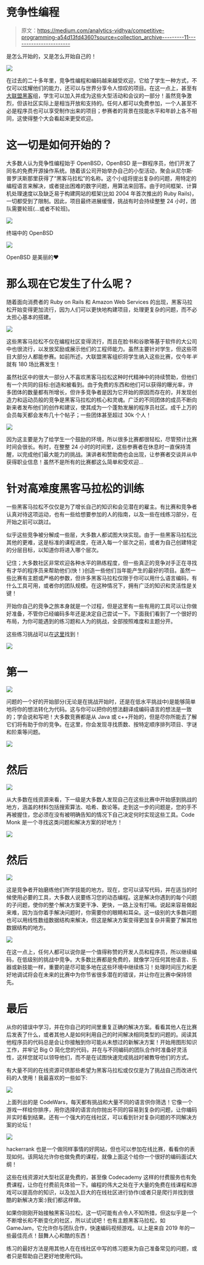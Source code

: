# 竞争性编程

> 原文：<https://medium.com/analytics-vidhya/competitive-programming-a54d13fd4360?source=collection_archive---------11----------------------->

是怎么开始的，又是怎么开始自己的！

![](img/2a34116cd1986b510876018cc39c490b.png)

在过去的二十多年里，竞争性编程和编码越来越受欢迎，它给了学生一种方式，不仅可以炫耀他们的能力，还可以与世界分享令人惊叹的项目。在这一点上，甚至有[大联盟黑客](https://mlh.io/)组，学生可以加入并成为这些大型活动和会议的一部分！虽然竞争激烈，但该社区实际上是相当开放和支持的。任何人都可以免费参加，一个人甚至不必是程序员也可以享受制作出来的项目；参赛者的背景在技能水平和年龄上各不相同，这使得整个大会看起来更受欢迎。

# 这一切是如何开始的？

大多数人认为竞争性编程始于 OpenBSD，OpenBSD 是一群程序员，他们开发了同名的免费开源操作系统。随着该公司开始举办自己的小型活动，聚会从尼尔斯·普罗沃斯那里获得了“黑客马拉松”的名称。这个小组将提出复杂的问题，用特定的编程语言来解决，或者提出困难的数字问题，用算法来回答。由于时间框架、计算机处理速度以及缺乏易于构建网站的框架(比如 2004 年首次推出的 Ruby Rails)，一切都受到了限制。因此，项目最终进展缓慢，挑战有时会持续整整 24 小时，团队需要轮班(…或者不轮班)。

![](img/68a60db292a446272efb2b5e6fb88872.png)

终端中的 OpenBSD

![](img/acddee876ce106af1659672d9f4e32b4.png)

OpenBSD 是美丽的❤

# 那么现在它发生了什么呢？

随着面向消费者的 Ruby on Rails 和 Amazon Web Services 的出现，黑客马拉松开始变得更加流行，因为人们可以更快地构建项目，处理更复杂的问题，而不必太担心基本的搭建。

![](img/0a81337930ea5e611c7a96cec629b11f.png)

这些黑客马拉松不仅在编程社区变得流行，而且在脸书和谷歌等基于软件的大公司中也很流行，以发放奖励或展示他们的工程师能力。虽然主要针对学生，但这些项目大部分人都能参赛。如前所述，大联盟黑客组织将学生纳入这些比赛，仅今年*半*就有 180 场比赛发生！

虽然社区中的很大一部分人不喜欢黑客马拉松这种时代精神中的持续赞助，但他们有一个共同的目标:创造和被看到。由于免费的东西和他们可以获得的曝光率，许多团体的数量都有所增长，但许多竞争者是因为它开始的原因而存在的，并发现创造力和运动员般的竞争是黑客马拉松的核心和灵魂。广泛的不同团体的成员不断向新来者发布他们的创作和建议，使其成为一个蓬勃发展的程序员社区。成千上万的会员每天都会发布几十个帖子；一些团体甚至超过 30k 个人！

![](img/0616b521247fd92f607c4a57b6d1eb2f.png)

因为这主要是为了给学生一个鼓励的环境，所以很多比赛都很轻松，尽管预计比赛时间会很长。有时，在整整 24 小时的时间里，这些参赛者在休息时一直保持清醒，以完成他们最大能力的挑战。演讲者和赞助商也会出现，让参赛者交谈并从中获得职业信息！虽然不是所有的比赛都这么简单和受欢迎…

# 针对高难度黑客马拉松的训练

一些黑客马拉松不仅仅是为了增长自己的知识和会见潜在的雇主。有比赛和竞争者认真对待这项运动，也有一些给想要参加的人的指南，以及一些在线练习部分，在开始之前可以跳过。

似乎这些竞争被分解成一些层，大多数人都试图大块实现。由于一些黑客马拉松比其他的更难，这是标准的课程进度，在进入每一个层次之前，或者为自己创建特定的分层目标，以知道你将进入哪个层次。

记住；大多数社区非常欢迎各种水平的熟练程度，但一些真正的竞争对手正在寻找有才华的程序员来帮助他们(快！)创造一些他们当年能产生的最好的项目。虽然一些比赛有主题或严格的参数，但许多黑客马拉松仅限于你可以用什么语言编码，有什么工具可用，或者你的团队规模。在这种情况下，拥有广泛的知识和灵活性是关键！

开始你自己的竞争之旅本身就是一个过程，但是这里有一些有用的工具可以让你做好准备，不管你已经编码多年还是决定自己尝试一下。下面我们看到了一个很好的布局，为你可能遇到的练习题和人为的挑战，全部按照难度和主题分开。

这些练习挑战可以在[这里](https://www.hackerearth.com/practice/)找到！

![](img/8edaaa6757900eb817ac4edad502ecf0.png)

# 第一

![](img/0bdfd15ca407c0255e574b7783fb1fc7.png)

问题的一个好的开始部分(无论是在挑战开始时，还是在低水平挑战中)是能够简单地将你的想法转化为代码。这与你可以把你的想法翻译成编码语言的想法是一致的；学会说和写吧！大多数竞赛都是从 Java 或 c++开始的，但是尽你所能去了解它们将有助于你的竞争。在这里，你会发现寻找质数、按特定顺序排列项目、字谜和阶乘等问题。

![](img/52bcdf00a83c3d36917ee11f809d7797.png)

# 然后

![](img/a114c3da51494fffefeb73a9aebb259e.png)

从大多数在线资源来看，下一级是大多数人发现自己在这些比赛中开始感到挑战的地方，涵盖的材料包括搜索算法、哈希、数论等。走到这一步的问题是，您的手不再被握住，您必须在没有被明确告知的情况下自己决定何时实现这些工具。Code Monk 是一个寻找这类问题和解决方案的好地方！

![](img/a326ad243eee2f3f910dbcb4657b469d.png)

# 然后

![](img/dd4962a585ab0cb72ceec9e5b9e49583.png)

这是竞争者开始磨练他们所学技能的地方。现在，您可以读写代码，并在适当的时候使用必要的工具，大多数人说要练习您的动态编程。这是解决你遇到的每个问题的子问题，使你的整个解决方案更干净、更快，一路上没有打嗝。说起来容易做起来难，因为当你着手解决问题时，你需要你的眼睛和耳朵。这一级别的大多数问题也可以用线性数组数据结构来解决，但这是解决方案变得更加复杂并需要了解其他数据结构的地方。

![](img/61cd287b7fdc9c4ff7c5e0d1c06b2680.png)

在这一点上，任何人都可以说你是一个值得称赞的开发人员和程序员，所以继续编码，在低级别的挑战中竞争。大多数比赛都是免费的，就像学习任何其他语言、乐器或新技能一样，重要的是尽可能多地在这些环境中继续练习！处理时间压力和更好地调试将会在未来的比赛中为你节省很多潜在的错误，并让你在比赛中保持领先。

# 最后

从你的错误中学习，并在你自己的时间里重复正确的解决方案。看看其他人在比赛后发表了什么，或者其他人是如何利用自己的时间解决相同类型的问题的。阅读其他程序员的代码总是会让你接触到你可能从未想过的新解决方案！开始用图形知识工作，并牢记 Big O 简化您的代码，并在与不同编码的团队合作时准备好灵活性，这样您就可以领导他们，而不是在试图快速完成挑战时被教导他们的方式。

有大量不同的在线资源可供那些希望为黑客马拉松或仅仅是为了挑战自己而改进代码的人使用！我最喜欢的一些如下:

![](img/ec6e371bc1270cb939481715ae405b1b.png)

上面列出的是 CodeWars，每天都有挑战和大量不同的语言供你筛选！它像一个游戏一样给你排序，用你选择的语言向你抛出不同的容易到复杂的问题，让你编码并实时看到结果。还有一个强大的在线社区，可以看到针对复杂问题的不同解决方案的论坛！

![](img/ec6e371bc1270cb939481715ae405b1b.png)

hackerrank 也是一个做同样事情的好网站，但也可以参加在线比赛，看看你的表现如何。该网站允许你也做免费的课程，就像上面这个给你一个很好的编码面试大纲！

这些在线资源对大型社区是免费的，甚至像 Codecademy 这样的付费服务也有免费课程，让你在付费前先体验一下。编程的伟大之处在于大量的免费在线课程和游戏可以提高你的知识，以及加入巨大的在线社区进行协作(或者只是爬行并找到很酷的新解决方案:)我们都这样做。

如果你刚刚开始接触黑客马拉松，这一切可能有点令人不知所措，但这似乎是一个不断增长和不断变化的社区，所以试试吧！也有主题黑客马拉松，如 GameJam，它允许你与团队合作，快速编码视频游戏。以上是来自 2019 年的一些最佳亮点！鼓舞人心和酷的东西！

练习的最好方法是用其他人在在线社区中写的练习题来为自己准备常见的问题，或者只是帮助自己更好地使用代码。